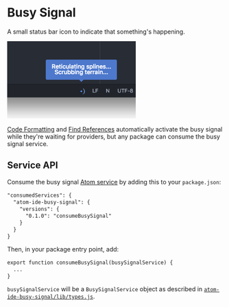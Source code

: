 # Busy Signal

A small status bar icon to indicate that something's happening.

![Busy Signal](./images/busy-signal.png)

[Code Formatting](./code-format.md) and [Find References](./find-references.md)
automatically activate the busy signal while they're waiting for providers,
but any package can consume the busy signal service.

## Service API

Consume the busy signal [Atom service](http://flight-manual.atom.io/behind-atom/sections/interacting-with-other-packages-via-services/) by adding this to your `package.json`:

```
"consumedServices": {
  "atom-ide-busy-signal": {
    "versions": {
      "0.1.0": "consumeBusySignal"
    }
  }
}
```

Then, in your package entry point, add:

```
export function consumeBusySignal(busySignalService) {
  ...
}
```

`busySignalService` will be a `BusySignalService` object
as described in [`atom-ide-busy-signal/lib/types.js`](../modules/atom-ide-ui/pkg/atom-ide-busy-signal/lib/types.js).
